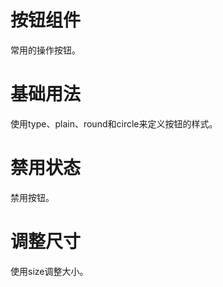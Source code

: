<script lang='ts' setup>
import demo from './demo.vue'
import disabledDemo from './disabled-demo.vue'
import size from './size.vue'
</script>

# 按钮组件

常用的操作按钮。

# 基础用法

使用type、plain、round和circle来定义按钮的样式。
<Preview comp-Name='Button' demo-name='demo'>
    <demo/>
</Preview>

# 禁用状态

禁用按钮。
<Preview comp-Name='Button' demo-name='disabled-demo'>
    <disabled-demo />
</Preview>


# 调整尺寸

使用size调整大小。
<Preview comp-Name='Button' demo-name='size'>
    <size />
</Preview>

